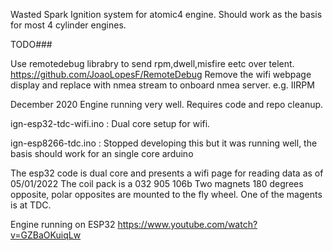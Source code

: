 Wasted Spark Ignition system for atomic4 engine. Should work as the basis for most 4 cylinder engines.

TODO###

Use remotedebug librabry to send rpm,dwell,misfire eetc over telent.
https://github.com/JoaoLopesF/RemoteDebug
Remove the wifi webpage display and replace with nmea stream to onboard nmea server. e.g. IIRPM

December 2020 Engine running very well. 
Requires code and repo cleanup. 

ign-esp32-tdc-wifi.ino : Dual core setup for wifi. 

ign-esp8266-tdc.ino : Stopped developing this but it was running well, the basis should work for an single core arduino

The esp32 code is dual core and presents a wifi page for reading data as of 05/01/2022
The coil pack is a 032 905 106b 
Two magnets 180 degrees opposite, polar opposites are mounted to the fly wheel. One of the magents is at TDC.

Engine running on ESP32
https://www.youtube.com/watch?v=GZBaOKuiqLw


